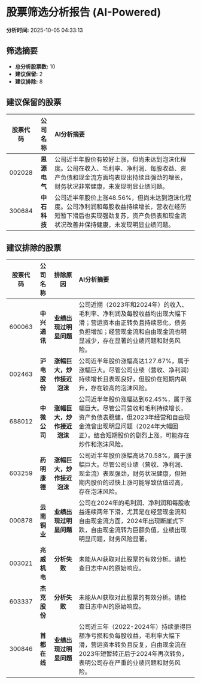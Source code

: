 # 股票筛选分析报告 (AI-Powered)

**分析时间:** 2025-10-05 04:33:13

## 筛选摘要

- **总分析股票数:** 10
- **建议保留:** 2
- **建议排除:** 8

## 建议保留的股票

| 股票代码 | 公司名称 | AI分析摘要 |
|:---:|:---:|:---|
| 002028 | **思源电气** | 公司近半年股价有较好上涨，但尚未达到泡沫化程度。公司在收入、毛利率、净利润、每股收益、资产负债和现金流方面均表现出持续且强劲的增长，财务状况非常健康，未发现明显业绩问题。 |
| 300684 | **中石科技** | 公司近半年股价上涨48.56%，但尚未达到泡沫化程度。公司净利润和每股收益持续增长，营收在经历短暂下滑后也实现强劲复苏，资产负债表和现金流状况改善并保持健康，未发现明显业绩问题。 |

## 建议排除的股票

| 股票代码 | 公司名称 | 排除原因 | AI分析摘要 |
|:---:|:---:|:---:|:---|
| 600063 | **中兴通讯** | **业绩出现过明显问题** | 公司近期（2023年和2024年）的收入、毛利率、净利润及每股收益均出现大幅下滑；营运资本由正转负且持续恶化，债务负担增加；经营现金流和自由现金流也明显减少，存在显著的业绩问题和财务风险。 |
| 002463 | **沪电股份** | **涨幅巨大，炒作接近泡沫** | 公司近半年股价涨幅高达127.67%，属于涨幅巨大。尽管公司业绩（营收、净利润）持续增长且表现良好，但股价在短期内飙升，存在较高的泡沫风险。 |
| 688012 | **中微公司** | **涨幅巨大，炒作接近泡沫** | 公司近半年股价涨幅达到62.45%，属于涨幅巨大。尽管公司营收和毛利持续增长，资产负债表稳健，但2023年经营和自由现金流曾出现明显问题（2024年大幅回正）。结合短期股价的剧烈上涨，可能存在炒作和泡沫风险。 |
| 603259 | **药明康德** | **涨幅巨大，炒作接近泡沫** | 公司近半年股价涨幅高达70.58%，属于涨幅巨大。尽管公司业绩（营收、净利润、现金流）表现强劲，财务状况健康，但短期内股价的过快上涨可能导致估值过高，存在泡沫风险。 |
| 000878 | **云南铜业** | **业绩出现过明显问题** | 公司在2024年的毛利润、净利润和每股收益连续两年下滑，尤其是在经营现金流和自由现金流方面，2024年出现断崖式下跌，自由现金流转为巨额负值，业绩出现明显问题，财务风险显著。 |
| 003021 | **兆威机电** | **分析失败** | 未能从AI获取对此股票的有效分析。请检查日志中AI的原始响应。 |
| 603337 | **杰克股份** | **分析失败** | 未能从AI获取对此股票的有效分析。请检查日志中AI的原始响应。 |
| 300846 | **首都在线** | **业绩出现过明显问题** | 公司近三年（2022-2024年）持续录得巨额净亏损和负每股收益，毛利率大幅下滑，营运资本转负且反复，自由现金流在2023年短暂转正后于2024年再次转负，表明公司存在严重的业绩问题和财务风险。 |

